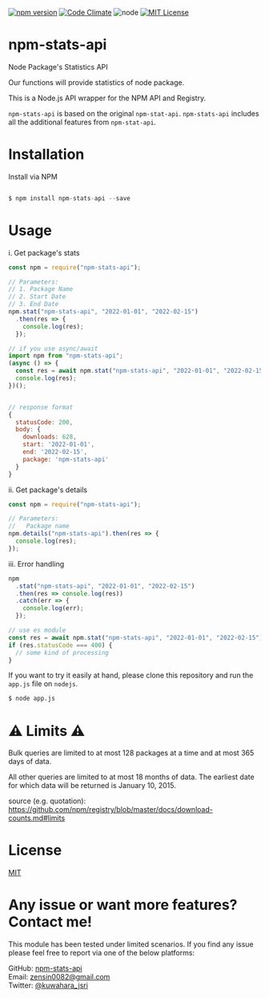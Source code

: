 [![npm version](https://badge.fury.io/js/npm-stats-api.svg)](https://badge.fury.io/js/npm-stats-api)
[![Code Climate](https://codeclimate.com/github/kkeeth/npm-stats-api/badges/gpa.svg)](https://codeclimate.com/github/kkeeth/npm-stats-api)
![node](https://img.shields.io/badge/node-%3E%3D%2020.18.3-brightgreen.svg?style=social)
[![MIT License](http://img.shields.io/badge/license-MIT-blue.svg?style=flat)](LICENSE)

# npm-stats-api

Node Package's Statistics API

Our functions will provide statistics of node package.

This is a Node.js API wrapper for the NPM API and Registry.

`npm-stats-api` is based on the original `npm-stat-api`. `npm-stats-api` includes all the additional features from `npm-stat-api`.

# Installation

Install via NPM

```js

$ npm install npm-stats-api --save

```

# Usage

i. Get package's stats

```js
const npm = require("npm-stats-api");

// Parameters:
// 1. Package Name
// 2. Start Date
// 3. End Date
npm.stat("npm-stats-api", "2022-01-01", "2022-02-15")
  .then(res => {
    console.log(res);
  });

// if you use async/await
import npm from "npm-stats-api";
(async () => {
  const res = await npm.stat("npm-stats-api", "2022-01-01", "2022-02-15");
  console.log(res);
})();


// response format
{
  statusCode: 200,
  body: {
    downloads: 628,
    start: '2022-01-01',
    end: '2022-02-15',
    package: 'npm-stats-api'
  }
}
```

ii. Get package's details

```js
const npm = require("npm-stats-api");

// Parameters:
//   Package name
npm.details("npm-stats-api").then(res => {
  console.log(res);
});
```

iii. Error handling

```js
npm
  .stat("npm-stats-api", "2022-01-01", "2022-02-15")
  .then(res => console.log(res))
  .catch(err => {
    console.log(err);
  });

// use es module
const res = await npm.stat("npm-stats-api", "2022-01-01", "2022-02-15");
if (res.statusCode === 400) {
  // some kind of processing
}
```

If you want to try it easily at hand, please clone this repository and run the `app.js` file on `nodejs`.

```bash
$ node app.js
```

# ⚠ Limits ⚠

Bulk queries are limited to at most 128 packages at a time and at most 365 days of data.

All other queries are limited to at most 18 months of data. The earliest date for which data will be returned is January 10, 2015.

source (e.g. quotation): https://github.com/npm/registry/blob/master/docs/download-counts.md#limits

# License

[MIT](https://github.com/kkeeth/npm-stats-api/blob/master/LICENSE)

# Any issue or want more features? Contact me!

This module has been tested under limited scenarios. If you find any issue please feel free to report via one of the below platforms:

GitHub: <a href="https://github.com/kkeeth/npm-stats-api/issues">npm-stats-api</a><br>
Email: zensin0082@gmail.com<br>
Twitter: <a href="https://twitter.com/kuwahara_jsri" target="_blank">@kuwahara_jsri</a>
